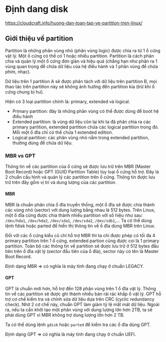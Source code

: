 # Định dang disk

https://cloudcraft.info/huong-dan-toan-tap-ve-partition-tren-linux/

## Giới thiệu về partition

Partition là những phân vùng nhỏ (phân vùng logic) được chia ra từ 1 ổ cứng vật lý. Một ổ cứng có thể có 1 hoặc nhiều partition. Partition là cách phân chia và quản lý một ổ cứng đơn giản và hiệu quả (chẳng hạn như phân ra 1 vùng quan trọng để chứa dữ liệu của hệ điều hành và 1 phân vùng để chứa phim, nhạc).

Dữ liệu trên 1 partition A sẽ được phân tách với dữ liệu trên partition B, mọi thao tác trên partition này sẽ không ảnh hưởng đến partition kia (trừ khi ổ cứng chung bị hư).

Hiện có 3 loại partition chính là: primary, extended và logical.

- Primary partition: đây là những phân vùng có thể được dùng để boot hệ điều hành
- Extended partition: là vùng dữ liệu còn lại khi ta đã phân chia ra các primary partition, extended partition chứa các logical partition trong đó. Mỗi một ổ đĩa chỉ có thể chứa 1 extended edition.
- Logical partition: các phân vùng nhỏ nằm trong extended partition, thường dùng để chứa dữ liệu.

### MBR vs GPT
Thông tin về các partition của ổ cứng sẽ được lưu trữ trên MBR (Master Boot Record) hoặc GPT (GUID Partition Table) tùy loại ổ cứng hỗ trợ. Đây là 2 chuẩn cấu hình và quản lý các partition trên ổ cứng. Thông tin được lưu trữ trên đây gồm vị trí và dung lượng của các partition.

#### MBR

MBR là chuẩn phân chia ổ đĩa truyền thống, một ổ đĩa sẽ được chia thành các vùng nhỏ (sector) với dung lượng bằng nhau là 512 bytes. Trên Linux, một ổ đĩa cứng được chia thành nhiều partition với số hiệu như sau: `/dev/hda1`, `/dev/hda2`, `/dev/sda1`, `/dev/sda2`, `/dev/sdb1`,… Ta có thể dùng lệnh fdisk hoặc parted để hiển thị thông tin về ổ đĩa dùng MBR trên Linux.

Đối với các ổ cứng kiểu cũ chỉ hỗ trợ MBR thì ta chỉ được phép có tối đa 4 primary partition trên 1 ổ cứng, extended partion cũng được coi là 1 primary partition. Toàn bộ các thông tin về partition sẽ được lưu trữ ở 512 bytes đầu tiên trên ổ đĩa vật lý (sector đầu tiên của ổ đĩa), sector này có tên là Master Boot Record.

Định dạng MBR  => có nghĩa là máy tính đang chạy ở chuẩn LEGACY.

#### GPT

GPT là chuẩn mới hơn, hỗ trợ đến 128 phân vùng trên 1 ổ đĩa vật lý. Thông tin về các partition sẽ được ghi thành nhiều bản rải rác khắp ổ vật lý. GPT hỗ trợ cơ chế kiểm tra và chỉnh sửa dữ liệu dựa trên CRC (cyclic redundancy check). Nhờ 2 cơ chế này, chuẩn GPT làm giảm tỷ lệ mất mát dữ liệu. Ngoài ra, nếu ta cần khởi tạo một phân vùng với dung lượng lớn hơn 2TB, ta sẽ phải dùng GPT vì MBR không trợ dung lượng lớn hơn 2 TB.

Ta có thể dùng lệnh `gdisk` hoặc `parted` để kiểm tra các ổ đĩa dùng GPT.

Định dạng GPT => có nghĩa là máy tính đang chạy ở chuẩn UEFI.

